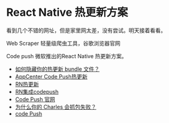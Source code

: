 # React Native 热更新方案


看到几个不错的网址，但是家里网太差，没有尝试。明天接着看看。

Web Scraper  轻量级爬虫工具，谷歌浏览器官网

Code push 微软推出的React Native 热更新方案。



* [如何隐藏你的热更新 bundle 文件？](https://supercodepower.com/how-to-hide-bundle)
* [AppCenter Code Push热更新](https://blog.csdn.net/u010899138/article/details/104097957)
* [RN热更新](https://www.cxymm.net/article/qq_42076140/90408047)
* [RN集成codepush](https://www.cxybb.com/article/hxl517116279/104053110)
* [Code Push 官网](https://microsoft.github.io/code-push/)
* [ 为什么你的 Charles 会抓包失败？](https://supercodepower.com/use-charles)
* [code Push](https://www.jianshu.com/p/6a5e00d22723)